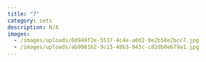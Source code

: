 ```yaml
---
title: "7"
category: sets
description: N/A
images:
  - /images/uploads/0d949f2e-5537-4c4e-a0d2-9e2b50e2bcc7.jpg
  - /images/uploads/ab908162-9c13-48b3-943c-c82db0e679a1.jpg
---
```

